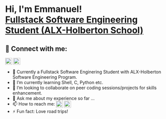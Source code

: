 <h1>Hi, I'm Emmanuel! <br/><a href="https://sites.google.com/view/emmanuelktettey/home?authuser=0">Fullstack Software Engineering Student (ALX-Holberton School)</a> <a href="https://www.linkedin.com/in/emmanuel-tettey-bb656628/"></a></h1>

<h2> 🤳 Connect with me:</h2>

[<img align="center" alt="Emmanuel | Twitter" width="22px" src="https://cdn.jsdelivr.net/npm/simple-icons@v3/icons/twitter.svg" />][twitter]
[<img align="center" alt="Emmanuel | LinkedIn" width="22px" src="https://cdn.jsdelivr.net/npm/simple-icons@v3/icons/linkedin.svg" />][linkedin]


[twitter]: https://twitter.com/Emmlkt


[linkedin]: https://www.linkedin.com/in/emmanuel-tettey-bb656628/


- 🔭 Currently a Fullstack Software Enginering Student with ALX-Holberton Software Engineering Program.
- 🌱 I’m currently learning Shell, C, Python etc.
- 👯 I’m looking to collaborate on peer coding sessions/projects for skills enhancement.
- 💬 Ask me about my experience so far ...
- 📫 How to reach me: [<img align="center" alt="Emmanuel | Twitter" width="22px" src="https://cdn.jsdelivr.net/npm/simple-icons@v3/icons/twitter.svg" />][twitter]     [<img align="center" alt="Emmanuel | LinkedIn" width="22px" src="https://cdn.jsdelivr.net/npm/simple-icons@v3/icons/linkedin.svg" />][linkedin]
- ⚡ Fun fact: Love road trips!
